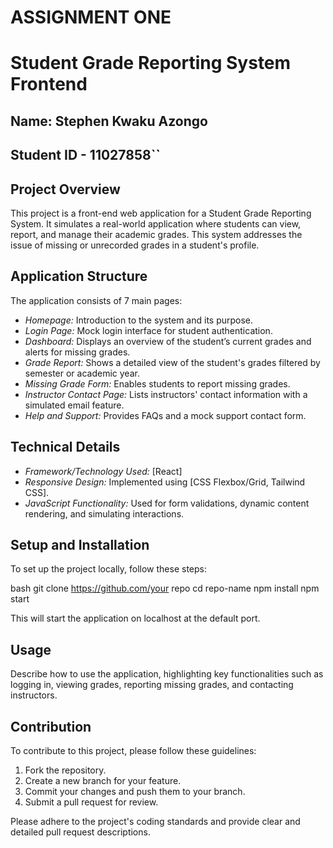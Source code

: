 # ASSIGNMENT ONE
# Student Grade Reporting System Frontend


## Name: Stephen Kwaku Azongo
## Student ID - 11027858``

## Project Overview

This project is a front-end web application for a Student Grade Reporting System. It simulates a real-world application where students can view, report, and manage their academic grades. This system addresses the issue of missing or unrecorded grades in a student's profile.

## Application Structure

The application consists of 7 main pages:

- *Homepage:* Introduction to the system and its purpose.
- *Login Page:* Mock login interface for student authentication.
- *Dashboard:* Displays an overview of the student’s current grades and alerts for missing grades.
- *Grade Report:* Shows a detailed view of the student's grades filtered by semester or academic year.
- *Missing Grade Form:* Enables students to report missing grades.
- *Instructor Contact Page:* Lists instructors' contact information with a simulated email feature.
- *Help and Support:* Provides FAQs and a mock support contact form.

## Technical Details

- *Framework/Technology Used:* [React]
- *Responsive Design:* Implemented using [CSS Flexbox/Grid, Tailwind CSS].
- *JavaScript Functionality:* Used for form validations, dynamic content rendering, and simulating interactions.

## Setup and Installation

To set up the project locally, follow these steps:

bash
git clone https://github.com/your repo
cd repo-name
npm install
npm start


This will start the application on localhost at the default port.

## Usage

Describe how to use the application, highlighting key functionalities such as logging in, viewing grades, reporting missing grades, and contacting instructors.

## Contribution

To contribute to this project, please follow these guidelines:

1. Fork the repository.
2. Create a new branch for your feature.
3. Commit your changes and push them to your branch.
4. Submit a pull request for review.

Please adhere to the project's coding standards and provide clear and detailed pull request descriptions.
